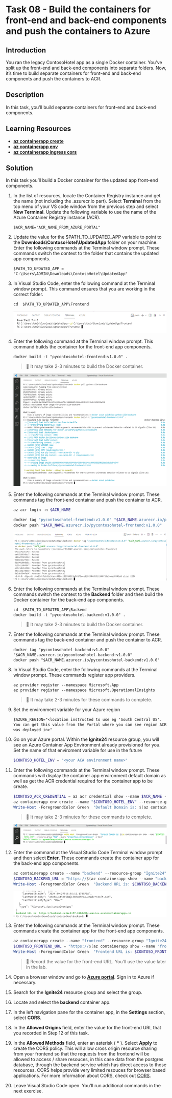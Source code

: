 # Task 08 - Build the containers for front-end and back-end components and push the containers to Azure

## Introduction

You ran the legacy ContosoHotel app as a single Docker container. You’ve split up the front-end and back-end components into separate folders. Now, it’s time to build separate containers for front-end and back-end components and push the containers to ACR.


## Description

In this task, you’ll build separate containers for front-end and back-end components.

## Learning Resources

- [**az containerapp create**](https://learn.microsoft.com/en-us/cli/azure/containerapp?view=azure-cli-latest#az-containerapp-create )
- [**az containerapp env**](https://learn.microsoft.com/en-us/cli/azure/containerapp/env?view=azure-cli-latest )
- [**az containerapp ingress cors**](https://learn.microsoft.com/en-us/cli/azure/containerapp/ingress/cors?view=azure-cli-latest )


## Solution

In this task you’ll build a Docker container for the updated app front-end components.

1. In the list of resources, locate the Container Registry instance and get the name (not including the .azurecr.io part). Select **Terminal** from the top menu of your VS code window from the previous step and select **New Terminal**. Update the following variable to use the name of the Azure Container Registry instance (ACR).

    ```
    $ACR_NAME="ACR_NAME_FROM_AZURE_PORTAL"
    ```

1. Update the value for the $PATH_TO_UPDATED_APP variable to point to the **Downloads\ContosoHotel\UpdatedApp** folder on your machine. Enter the following commands at the Terminal window prompt. These commands switch the context to the folder that contains the updated app components.

    ```
    $PATH_TO_UPDATED_APP = "C:\Users\ADMIN\Downloads\ContosoHotel\UpdatedApp"
    ```

1. In Visual Studio Code, enter the following command at the Terminal window prompt. This command ensures that you are working in the correct folder.

    ```
    cd  $PATH_TO_UPDATED_APP\Frontend
    ```

    ![fno1amvk.png](../../media/fno1amvk.png)

1. Enter the following command at the Terminal window prompt. This command builds the container for the front-end app components.

    ```
    docker build -t "pycontosohotel-frontend:v1.0.0" .
    ```

     > 📓 It may take 2-3 minutes to build the Docker container.

    ![k6aogw3d.png](../../media/k6aogw3d.png)

1. Enter the following commands at the Terminal window prompt. These commands tag the front-end container and push the container to ACR.

    ```powershell
    az acr login -n $ACR_NAME
    ```

    ```powershell
    docker tag "pycontosohotel-frontend:v1.0.0" "$ACR_NAME.azurecr.io/pycontosohotel-frontend:v1.0.0"
    docker push "$ACR_NAME.azurecr.io/pycontosohotel-frontend:v1.0.0"
    ```

    ![u9e5rz66.png](../../media/u9e5rz66.png)

1. Enter the following commands at the Terminal window prompt. These commands switch the context to the **Backend** folder and then build the Docker container for the back-end app components.

    ```
    cd  $PATH_TO_UPDATED_APP\Backend
    docker build -t "pycontosohotel-backend:v1.0.0" .
    ```

     > 📓 It may take 2-3 minutes to build the Docker container.

1. Enter the following commands at the Terminal window prompt. These commands tag the back-end container and push the container to ACR.

    ```
    docker tag "pycontosohotel-backend:v1.0.0" "$ACR_NAME.azurecr.io/pycontosohotel-backend:v1.0.0"
    docker push "$ACR_NAME.azurecr.io/pycontosohotel-backend:v1.0.0"
    ```

1. In Visual Studio Code, enter the following commands at the Terminal window prompt. These commands register app providers.

    ```
    az provider register --namespace Microsoft.App
    az provider register --namespace Microsoft.OperationalInsights
    ```

   > 📓 It may take 2-3 minutes for these commands to complete.

1. Set the environment variable for your Azure region

    ```
    $AZURE_REGION="<location instructed to use eg 'South Central US'. You can get this value from the Portal where you can see region ACR was deployed in>"
    ```

1. Go on your Azure portal. Within the **Ignite24** resource group, you will see an Azure Container App Environment already provisioned for you. Set the name of that enviroment variable for use in the future

    ```powershell
    $CONTOSO_HOTEL_ENV = "<your ACA environment name>"
    ```

1. Enter the following commands at the Terminal window prompt. These commands will display the container app environment default domain as well as get the ACR credential required for the container app to be create.

    ```powershell
    $CONTOSO_ACR_CREDENTIAL = az acr credential show --name $ACR_NAME --query "passwords[0].value" -o tsv
    az containerapp env create --name "$CONTOSO_HOTEL_ENV" --resource-group "Ignite24" --location "$AZURE_REGION"
    Write-Host -ForegroundColor Green  "Default Domain is: $(az containerapp env show --name "$CONTOSO_HOTEL_ENV" --resource-group "Ignite24" --query "properties.defaultDomain" -o tsv)"
    ```

    > 📓 It may take 2-3 minutes for these commands to complete.

    ![lmve6yr2.png](../../media/lmve6yr2.png)  

1. Enter the command at the Visual Studio Code Terminal window prompt and then select **Enter**. These commands create the container app for the back-end app components.

    ```powershell
    az containerapp create --name "backend" --resource-group "Ignite24" --environment "$CONTOSO_HOTEL_ENV" --image "$ACR_NAME.azurecr.io/pycontosohotel-backend:v1.0.0" --target-port 8000 --ingress external --transport http --registry-server "$ACR_NAME.azurecr.io" --registry-username "$ACR_NAME" --registry-password "$CONTOSO_ACR_CREDENTIAL" --env-vars "POSTGRES_CONNECTION_STRING=$env:connectionString"
    $CONTOSO_BACKEND_URL = "https://$(az containerapp show --name "backend" --resource-group "Ignite24" --query 'properties.configuration.ingress.fqdn' -o tsv)"
    Write-Host -ForegroundColor Green  "Backend URL is: $CONTOSO_BACKEND_URL"
    ```

    ![gj1rov77.png](../../media/gj1rov77.png)

1. Enter the following commands at the Terminal window prompt. These commands create the container app for the front-end app components.

    ```powershell
    az containerapp create --name "frontend" --resource-group "Ignite24" --environment "$CONTOSO_HOTEL_ENV" --image "$ACR_NAME.azurecr.io/pycontosohotel-frontend:v1.0.0" --target-port 8000 --ingress external --transport http --registry-server "$ACR_NAME.azurecr.io" --registry-username "$ACR_NAME" --registry-password "$CONTOSO_ACR_CREDENTIAL" --env-vars "API_BASEURL=$CONTOSO_BACKEND_URL"
    $CONTOSO_FRONTEND_URL = "https://$(az containerapp show --name "frontend" --resource-group "Ignite24" --query 'properties.configuration.ingress.fqdn' -o tsv)"
    Write-Host -ForegroundColor Green  "Frontend URL is: $CONTOSO_FRONTEND_URL"
    ```

    > 📓 Record the value for the front-end URL. You’ll use the value later in the lab.

1. Open a browser window and go to [**Azure portal**](https://portal.azure.com). Sign in to Azure if necessary.
1. Search for the **Ignite24** resource group and select the group.
1. Locate and select the **backend** container app.
1. In the left navigation pane for the container app, in the **Settings** section, select **CORS**.
1. In the **Allowed Origins** field, enter the value for the front-end URL that you recorded in Step 12 of this task. 
1. In the **Allowed Methods** field, enter an asterisk ( **\*** ). Select **Apply** to create the CORS policy. This will allow cross origin resource sharing from your frontend so that the requests from the frontend will be allowed to access / share resouces, in this case data from the postgres database, through the backend service which has direct access to those resources. CORS helps provide very limited resouces for browser based applications. For more information about CORS, check out [CORS](https://developer.mozilla.org/en-US/docs/Web/HTTP/CORS).
1. Leave Visual Studio Code open. You’ll run additional commands in the next exercise.
